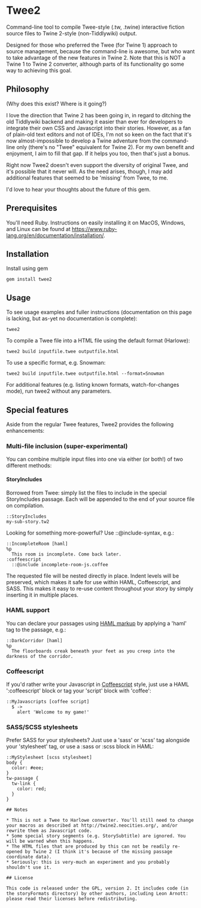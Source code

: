 # Twee2

Command-line tool to compile Twee-style (.tw, .twine) interactive fiction source files to Twine 2-style (non-Tiddlywiki) output.

Designed for those who preferred the Twee (for Twine 1) approach to source management, because the command-line is awesome, but who want to take advantage of the new features in Twine 2. Note that this is NOT a Twine 1 to Twine 2 converter, although parts of its functionality go some way to achieving this goal.

## Philosophy

(Why does this exist? Where is it going?)

I love the direction that Twine 2 has been going in, in regard to ditching the old Tiddlywiki backend and making it easier than ever for developers to integrate their own CSS and Javascript into their stories. However, as a fan of plain-old text editors and not of IDEs, I'm not so keen on the fact that it's now almost-impossible to develop a Twine adventure from the command-line only (there's no "Twee" equivalent for Twine 2). For my own benefit and enjoyment, I aim to fill that gap. If it helps you too, then that's just a bonus.

Right now Twee2 doesn't even support the diversity of original Twee, and it's possible that it never will. As the need arises, though, I may add additional features that seemed to be 'missing' from Twee, to me.

I'd love to hear your thoughts about the future of this gem.

## Prerequisites

You'll need Ruby. Instructions on easily installing it on MacOS, Windows, and Linux can be found at https://www.ruby-lang.org/en/documentation/installation/.

## Installation

Install using gem

    gem install twee2

## Usage

To see usage examples and fuller instructions (documentation on this page is lacking, but as-yet no documentation is complete):

    twee2

To compile a Twee file into a HTML file using the default format (Harlowe):

    twee2 build inputfile.twee outputfile.html

To use a specific format, e.g. Snowman:

    twee2 build inputfile.twee outputfile.html --format=Snowman

For additional features (e.g. listing known formats, watch-for-changes mode), run twee2 without any parameters.

## Special features

Aside from the regular Twee features, Twee2 provides the following enhancements:

### Multi-file inclusion (super-experimental)

You can combine multiple input files into one via either (or both!) of two different methods:

#### StoryIncludes

Borrowed from Twee: simply list the files to include in the special StoryIncludes passage. Each will be appended to the end of your source file on compilation.

```
::StoryIncludes
my-sub-story.tw2
```

Looking for something more-powerful? Use ::@include-syntax, e.g.:

```
::IncompleteRoom [haml]
%p
  This room is incomplete. Come back later.
:coffeescript
  ::@include incomplete-room-js.coffee
```

The requested file will be nested directly in place. Indent levels will be preserved, which makes it safe for use within HAML, Coffeescript, and SASS. This makes it easy to re-use content throughout your story by simply inserting it in multiple places.

### HAML support

You can declare your passages using [HAML markup](http://haml.info/docs/yardoc/file.REFERENCE.html) by applying a 'haml' tag to the passage, e.g.:

```
::DarkCorridor [haml]
%p
  The floorboards creak beneath your feet as you creep into the darkness of the corridor.
```

### Coffeescript

If you'd rather write your Javascript in [Coffeescript](http://coffeescript.org/) style, just use a HAML ':coffeescript' block or tag your 'script' block with 'coffee':

```
::MyJavascripts [coffee script]
  $ ->
    alert 'Welcome to my game!'
```

### SASS/SCSS stylesheets

Prefer SASS for your stylesheets? Just use a 'sass' or 'scss' tag alongside your 'stylesheet' tag, or use a :sass or :scss block in HAML:

```
::MyStylesheet [scss stylesheet]
body {
  color: #eee;
}
tw-passage {
  tw-link {
    color: red;
  }
}

## Notes

* This is not a Twee to Harlowe converter. You'll still need to change your macros as described at http://twine2.neocities.org/, and/or rewrite them as Javascript code.
* Some special story segments (e.g. StorySubtitle) are ignored. You will be warned when this happens.
* The HTML files that are produced by this can not be readily re-opened by Twine 2 (I think it's because of the missing passage coordinate data).
* Seriously: this is very-much an experiment and you probably shouldn't use it.

## License

This code is released under the GPL, version 2. It includes code (in the storyFormats directory) by other authors, including Leon Arnott: please read their licenses before redistributing.